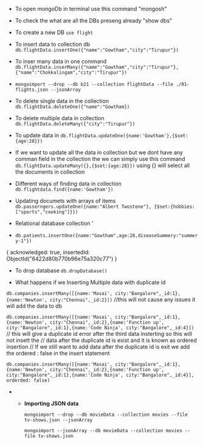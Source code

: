 - To open mongoDb in terminal use this command "mongosh"
- To check the what are all the DBs preseng already "show dbs"
- To create a new DB `use flight`
- To insert data to collection db `db.flightData.insertOne({"name":"Gowtham","city":"Tirupur"})`
- To inser many data in one command `db.flightData.inserMany({"name":"Gowtham","city":"Tirupur"},{"name":"Chokkalingam","city":"Tirupur"})`
- `mongoimport --drop --db b21 --collection flightData --file ./01-flights.json --jsonArray`

- To delete single data in the collection `db.flightData.deleteOne({"name":"Gowtham})`
- To delete multiple data in collection `db.flightData.deleteMany({"city":"Tirupur"})`

- To update data in `db.flightData.updateOne({name:'Gowtham'},{$set:{age:28}})`
- If we want to update all the data in collection but we dont have any comman field in the collection the we can simply use this command `db.flightData.updateMany({},{$set:{age:28}})` using {} will select all the documents in collection

- Different ways of finding data in collection `db.flightdata.find({name:'Gowtham'})`

- Updating documets with arrays of items `db.passerngers.updateOne({name:"Albert Twostone"}, {$set:{hobbies:["sports","cooking"]}})`

- Relational database collection '
- `db.patients.insertOne({name:"Gowtham",age:28,diseaseSummery:"summery-1"})`

{
acknowledged: true,
insertedId: ObjectId("6422d80b770b96e75a320c77")
}

- To drop database `db.dropDatabase()`

- What happens if we Inserting Multiple data with duplicate id

`db.companies.insertMany([{name:'Masai', city:"Bangalore",_id:1},{name:'Newton', city:"Chennai",_id:2}])`
//this will not cause any issues it will add the data to db

`db.companies.insertMany([{name:'Masai', city:"Bangalore",_id:1},{name:'Newton', city:"Chennai",_id:2},{name:'Function up', city:"Bangalore",_id:1},{name:'Code Ninja', city:"Bangalore",_id:4}])`
// this will give a duplicate id error after the third data insterting so this will not insett the
// data after the duplicate id is exist and it is known as ordered insertion
// If we still want to add data after the duplicate id is exit we add the ordered : false in the insert statement

`db.companies.insertMany([{name:'Masai', city:"Bangalore",_id:1},{name:'Newton', city:"Chennai",_id:2},{name:'Function up', city:"Bangalore",_id:1},{name:'Code Ninja', city:"Bangalore",_id:4}], orderded: false)`

- - **Importing JSON data**
    
    `mongoimport --drop --db movieData --collection movies --file tv-shows.json --jsonArray`

    `mongoimport --jsonArray --db movieData --collection movies --file tv-shows.json`